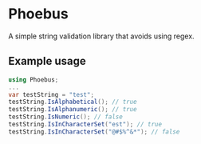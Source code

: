 # Phoebus
A simple string validation library that avoids using regex.

## Example usage
```cs
using Phoebus;
...
var testString = "test";
testString.IsAlphabetical(); // true
testString.IsAlphanumeric(); // true
testString.IsNumeric(); // false
testString.IsInCharacterSet("est"); // true
testString.IsInCharacterSet("@#$%^&*"); // false
```

